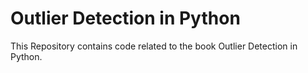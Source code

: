 # Outlier Detection in Python

This Repository contains code related to the book Outlier Detection in Python.
